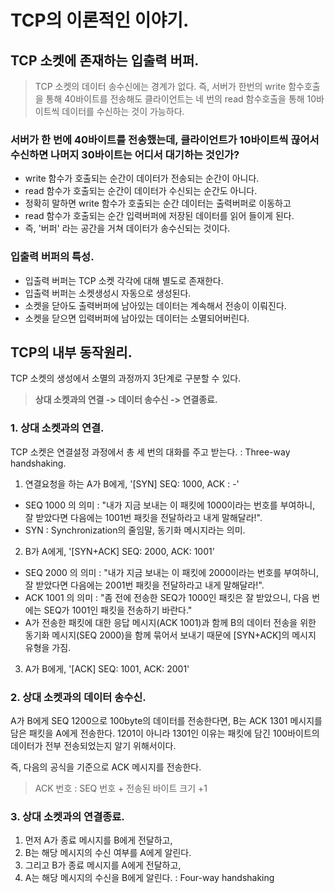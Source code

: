 
# TCP의 이론적인 이야기.

## TCP 소켓에 존재하는 입출력 버퍼.

> TCP 소켓의 데이터 송수신에는 경계가 없다. 즉, 서버가 한번의 write 함수호출을 통해 40바이트를 전송해도
> 클라이언트는 네 번의 read 함수호출을 통해 10바이트씩 데이터를 수신하는 것이 가능하다.

### 서버가 한 번에 40바이트를 전송했는데, 클라이언트가 10바이트씩 끊어서 수신하면 나머지 30바이트는 어디서 대기하는 것인가?
- write 함수가 호출되는 순간이 데이터가 전송되는 순간이 아니다.
- read 함수가 호출되는 순간이 데이터가 수신되는 순간도 아니다.
- 정확히 말하면 write 함수가 호출되는 순간 데이터는 출력버퍼로 이동하고
- read 함수가 호출되는 순간 입력버퍼에 저장된 데이터를 읽어 들이게 된다.
- 즉, '버퍼' 라는 공간을 거쳐 데이터가 송수신되는 것이다.

### 입출력 버퍼의 특성.
- 입출력 버퍼는 TCP 소켓 각각에 대해 별도로 존재한다.
- 입출력 버퍼는 소켓생성시 자동으로 생성된다.
- 소켓을 닫아도 출력버퍼에 남아있는 데이터는 계속해서 전송이 이뤄진다.
- 소켓을 닫으면 입력버퍼에 남아있는 데이터는 소멸되어버린다.

## TCP의 내부 동작원리.

TCP 소켓의 생성에서 소멸의 과정까지 3단계로 구분할 수 있다.

> **상대 소켓과의 연결 -> 데이터 송수신 -> 연결종료.**

### 1. 상대 소켓과의 연결.
TCP 소켓은 연결설정 과정에서 총 세 번의 대화를 주고 받는다. : Three-way handshaking.

1. 연결요청을 하는 A가 B에게, '[SYN] SEQ: 1000, ACK : -'
  - SEQ 1000 의 의미 : "내가 지금 보내는 이 패킷에 1000이라는 번호를 부여하니, 잘 받았다면 다음에는 1001번 패킷을 전달하라고 내게 말해달라!".
  - SYN : Synchronization의 줄임말, 동기화 메시지라는 의미.

2. B가 A에게, '[SYN+ACK] SEQ: 2000, ACK: 1001'
  - SEQ 2000 의 의미 : "내가 지금 보내는 이 패킷에 2000이라는 번호를 부여하니, 잘 받았다면 다음에는 2001번 패킷을 전달하라고 내게 말해달라!".
  - ACK 1001 의 의미 : "좀 전에 전송한 SEQ가 1000인 패킷은 잘 받았으니, 다음 번에는 SEQ가 1001인 패킷을 전송하기 바란다."
  - A가 전송한 패킷에 대한 응답 메시지(ACK 1001)과 함께 B의 데이터 전송을 위한 동기화 메시지(SEQ 2000)을 함께 묶어서 보내기 때문에 [SYN+ACK]의 메시지 유형을 가짐.
  
3. A가 B에게, '[ACK] SEQ: 1001, ACK: 2001'

### 2. 상대 소켓과의 데이터 송수신.

A가 B에게 SEQ 1200으로 100byte의 데이터를 전송한다면, B는 ACK 1301 메시지를 담은 패킷을 A에게 전송한다.
1201이 아니라 1301인 이유는 패킷에 담긴 100바이트의 데이터가 전부 전송되었는지 알기 위해서이다.

즉, 다음의 공식을 기준으로 ACK 메시지를 전송한다.
> ACK 번호 : SEQ 번호 + 전송된 바이트 크기 +1

### 3. 상대 소켓과의 연결종료.

1. 먼저 A가 종료 메시지를 B에게 전달하고, 
2. B는 해당 메시지의 수신 여부를 A에게 알린다.
3. 그리고 B가 종료 메시지를 A에게 전달하고, 
4. A는 해당 메시지의 수신을 B에게 알린다.
 : Four-way handshaking
 